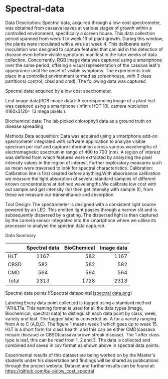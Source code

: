 # Spectral-data

Data Description:
Spectral data, acquired through a low-cost spectrometer, was obtained from cassava leaves at various stages of growth within a controlled environment, specifically a screen house. This data collection period spanned from week 1 to week 16 of plant growth. During this window, the plants were inoculated with a virus at week 4. This deliberate early inoculation was designed to capture features that can aid in the detection of disease even before visible symptoms manifest in the later weeks of data collection.
Concurrently, RGB image data was captured using a smartphone over the same period, offering a visual representation of the cassava leaf's appearance until the onset of visible symptoms. The experiments took place in a controlled environment termed as screenhouse, with 3 class partitions( control, cbsd and cmd). The following data was captured 


Spectral data: acquired by a low cost spectrometer.

Leaf image data(RGB image data): A corresponding image of a plant leaf was captured using a smartphone (infinix HOT 10i, camera resolution 4160x3120= 13 mega pixels ).

Biochemical data: The lab picked chlorophyll data as a ground truth on disease spreading


Methods
Data acquisition: Data was acquired using a smartphone add-on spectrometer integrated with software application to analyze visible spectrum per leaf and capture information across various wavelengths of electromagnetic spectrum in range of 400 to 700 (nm). A region of interest was defined from which features were extracted by analyzing the pixel intensity values in the region of interest. Further exploratory measures such as mean were traversed to look for spectral characteristics.
Calibration: Calibration line is first created before anything.With absorbance calibration we measure the light absorption of several standard samples of different known concentrations at defined wavelengths.We calibrate low cost with out sample and get intensity (Io) then get intensity with sample (I), from these we measure our transmittance and absorption 

Tool Design: The spectrometer is designed with a consistent light source powered by an LED. This emitted light passes through a narrow slit and is subsequently dispersed by a grating. The dispersed light is then captured by the camera sensor integrated into the smartphone where we utilise its processor to analyse the spectral data captured.


Data Summary


|  |  Spectral data | BioChemical | Image data|
|:-----|:--------:|------:|------:|
| HLT   | 1167 | 582 | 1167 |
| CBSD   |  582  |   582 | 582 |
| CMD   | 564 |    564 | 564 |
| Total | 2313 | 1728 | 2313 |



Spectral data points
![Spectral datapoints]([spectral data.png](https://github.com/joshard/SpectralData/blob/main/spectral%20data.png))

Labeling
Every data point collected is tagged using a standard method ‘’A1HLT1a. This naming format is used for all the data types (image, Biochemical, spectral data) to distinguish each data point by class, week, variety and leaf. The tagged label is converted as: A for a variety ranging from A to C (A,B,C). The figure 1 means week 1 which goes up to week 15. HLT is a short form for class health, and this can be either CMD(cassava mosaic disease) or CBSD(cassava brown streak disease). The 1 after class type is leaf, this can be read from 1, 2 and 3. The data is collected and combined and saved in csv format as shown above in spectral data points.

Experimental results of this dataset are being worked on by the Master's students under his dissertation and findings will be shared as publications through the project website.
Dataset and further results can be found at: https://github.com/bu-ai/low_cost_spectral







